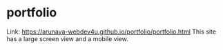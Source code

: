 # portfolio
Link: https://arunava-webdev4u.github.io/portfolio/portfolio.html
This site has a large screen view and a mobile view.
